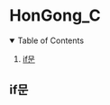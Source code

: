 # HonGong_C

<!-- TABLE OF CONTENTS -->
<details open="open">
  <summary>Table of Contents</summary>
  <ol>
    <li><a href="#if문">if문</a></li>
  </ol>
</details>

## if문
